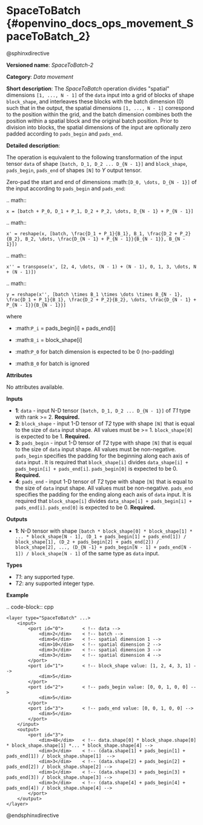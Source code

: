 # SpaceToBatch {#openvino_docs_ops_movement_SpaceToBatch_2}

@sphinxdirective

**Versioned name**: *SpaceToBatch-2*

**Category**: *Data movement*

**Short description**: The *SpaceToBatch* operation divides "spatial" dimensions ``[1, ..., N - 1]`` of the ``data`` input into a grid of blocks of shape ``block_shape``, and interleaves these blocks with the batch dimension (0) such that in the output, the spatial dimensions ``[1, ..., N - 1]`` correspond to the position within the grid, and the batch dimension combines both the position within a spatial block and the original batch position. Prior to division into blocks, the spatial dimensions of the input are optionally zero padded according to ``pads_begin`` and ``pads_end``.

**Detailed description**:

The operation is equivalent to the following transformation of the input tensor ``data`` of shape ``[batch, D_1, D_2 ... D_{N - 1}]`` and ``block_shape``, ``pads_begin``, ``pads_end`` of shapes ``[N]`` to *Y* output tensor.

Zero-pad the start and end of dimensions  :math:`[D_0, \dots, D_{N - 1}]` of the input according to ``pads_begin`` and ``pads_end``:

.. math::

	x = [batch + P_0, D_1 + P_1, D_2 + P_2, \dots, D_{N - 1} + P_{N - 1}]



.. math::

	x' = reshape(x, [batch, \frac{D_1 + P_1}{B_1}, B_1, \frac{D_2 + P_2}{B_2}, B_2, \dots, \frac{D_{N - 1} + P_{N - 1}}{B_{N - 1}}, B_{N - 1}])



.. math::

	x'' = transpose(x', [2, 4, \dots, (N - 1) + (N - 1), 0, 1, 3, \dots, N + (N - 1)])



.. math::

	y = reshape(x'', [batch \times B_1 \times \dots \times B_{N - 1}, \frac{D_1 + P_1}{B_1}, \frac{D_2 + P_2}{B_2}, \dots, \frac{D_{N - 1} + P_{N - 1}}{B_{N - 1}}]

where

* :math:`P_i` = pads_begin[i] + pads_end[i]

* :math:`B_i` = block_shape[i]

* :math:`P_0` for batch dimension is expected to be 0 (no-padding)

* :math:`B_0` for batch is ignored

**Attributes**

No attributes available.

**Inputs**

*   **1**: ``data`` - input N-D tensor ``[batch, D_1, D_2 ... D_{N - 1}]`` of *T1* type with rank >= 2. **Required.**
*   **2**: ``block_shape`` - input 1-D tensor of *T2* type with shape ``[N]`` that is equal to the size of ``data`` input shape. All values must be >= 1.  ``block_shape[0]`` is expected to be 1. **Required.**
*   **3**: ``pads_begin`` - input 1-D tensor of *T2* type with shape ``[N]`` that is equal to the size of ``data`` input shape. All values must be non-negative. ``pads_begin`` specifies the padding for the beginning along each axis of ``data`` input . It is required that ``block_shape[i]`` divides ``data_shape[i] + pads_begin[i] + pads_end[i]``. ``pads_begin[0]`` is expected to be 0. **Required.**
*   **4**: ``pads_end`` - input 1-D tensor of *T2* type with shape ``[N]`` that is equal to the size of ``data`` input shape. All values must be non-negative. ``pads_end`` specifies the padding for the ending along each axis of ``data`` input. It is required that ``block_shape[i]`` divides ``data_shape[i] + pads_begin[i] + pads_end[i]``. ``pads_end[0]`` is expected to be 0. **Required.**

**Outputs**

*   **1**: N-D tensor with shape ``[batch * block_shape[0] * block_shape[1] * ... * block_shape[N - 1], (D_1 + pads_begin[1] + pads_end[1]) / block_shape[1], (D_2 + pads_begin[2] + pads_end[2]) / block_shape[2], ..., (D_{N -1} + pads_begin[N - 1] + pads_end[N - 1]) / block_shape[N - 1]`` of the same type as ``data`` input.

**Types**

* *T1*: any supported type.
* *T2*: any supported integer type.

**Example**

.. code-block:: cpp 

    <layer type="SpaceToBatch" ...>
        <input>
            <port id="0">       < !-- data -->
                <dim>2</dim>    < !-- batch -->
                <dim>6</dim>    < !-- spatial dimension 1 -->
                <dim>10</dim>   < !-- spatial dimension 2 -->
                <dim>3</dim>    < !-- spatial dimension 3 -->
                <dim>3</dim>    < !-- spatial dimension 4 -->
            </port>
            <port id="1">       < !-- block_shape value: [1, 2, 4, 3, 1] -->
                <dim>5</dim>
            </port>
            <port id="2">       < !-- pads_begin value: [0, 0, 1, 0, 0] -->
                <dim>5</dim>
            </port>
            <port id="3">       < !-- pads_end value: [0, 0, 1, 0, 0] -->
                <dim>5</dim>
            </port>
        </input>
        <output>
            <port id="3">
                <dim>48</dim>   < !-- data.shape[0] * block_shape.shape[0] * block_shape.shape[1] *... * block_shape.shape[4] -->
                <dim>3</dim>    < !-- (data.shape[1] + pads_begin[1] + pads_end[1]) / block_shape.shape[1]  -->
                <dim>3</dim>    < !-- (data.shape[2] + pads_begin[2] + pads_end[2]) / block_shape.shape[2] -->
                <dim>1</dim>    < !-- (data.shape[3] + pads_begin[3] + pads_end[3]) / block_shape.shape[3] -->
                <dim>3</dim>    < !-- (data.shape[4] + pads_begin[4] + pads_end[4]) / block_shape.shape[4] -->
            </port>
        </output>
    </layer>

@endsphinxdirective
